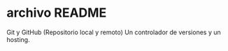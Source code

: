 # archivo README
Git y GitHub (Repositorio local y remoto)
Un controlador de versiones y un hosting.
